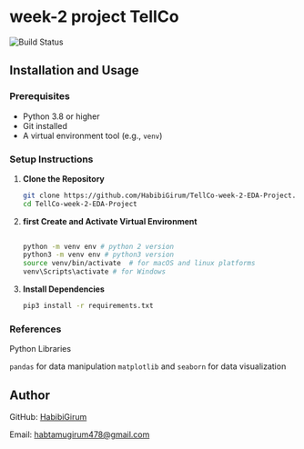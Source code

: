 # week-2 project TellCo


![Build Status](https://github.com/HabibiGirum/Stock_Market_Insights_From_Financial_news/actions/workflows/unittests.yml/badge.svg)


## Installation and Usage

### Prerequisites

- Python 3.8 or higher
- Git installed
- A virtual environment tool (e.g., `venv`)

### Setup Instructions

1. **Clone the Repository**

   ```bash
   git clone https://github.com/HabibiGirum/TellCo-week-2-EDA-Project.git
   cd TellCo-week-2-EDA-Project
   ```

2. **first Create and Activate Virtual Environment**

   ```bash
  
   python -m venv env # python 2 version
   python3 -m venv env # python3 version
   source venv/bin/activate  # for macOS and linux platforms
   venv\Scripts\activate # for Windows
   ```

3. **Install Dependencies**

   ```bash
   pip3 install -r requirements.txt
   ```





### References

Python Libraries

```pandas``` for data manipulation
```matplotlib``` and ```seaborn``` for data visualization





## Author  
GitHub: [HabibiGirum](https://github.com/HabibiGirum)

Email:  habtamugirum478@gmail.com

